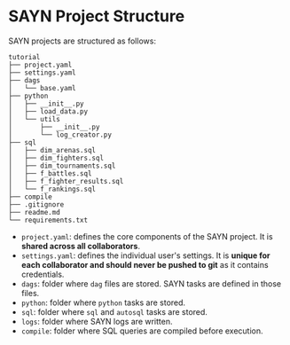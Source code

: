 # SAYN Project Structure

SAYN projects are structured as follows:

```
tutorial
├── project.yaml
├── settings.yaml
├── dags
│   └── base.yaml
├── python
│   ├── __init__.py
│   ├── load_data.py
│   └── utils
│       ├── __init__.py
│       └── log_creator.py
├── sql
│   ├── dim_arenas.sql
│   ├── dim_fighters.sql
│   ├── dim_tournaments.sql
│   ├── f_battles.sql
│   ├── f_fighter_results.sql
│   └── f_rankings.sql
├── compile
├── .gitignore
├── readme.md
└── requirements.txt
```

* `project.yaml`: defines the core components of the SAYN project. It is **shared across all collaborators**.
* `settings.yaml`: defines the individual user's settings. It is **unique for each collaborator and should never be pushed to git** as it contains credentials.
* `dags`: folder where `dag` files are stored. SAYN tasks are defined in those files.
* `python`: folder where `python` tasks are stored.
* `sql`: folder where `sql` and `autosql` tasks are stored.
* `logs`: folder where SAYN logs are written.
* `compile`: folder where SQL queries are compiled before execution.
